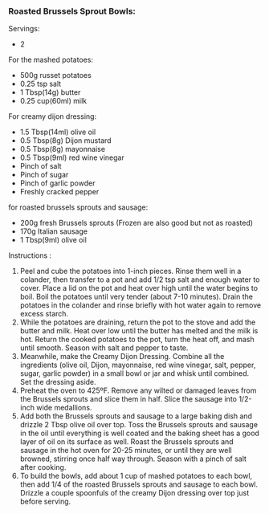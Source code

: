 ### Roasted Brussels Sprout Bowls:  ###
Servings:

- 2

For the mashed potatoes:

- 500g russet potatoes
- 0.25 tsp salt
- 1 Tbsp(14g) butter
- 0.25 cup(60ml) milk

For creamy dijon dressing:

- 1.5 Tbsp(14ml) olive oil
- 0.5 Tbsp(8g) Dijon mustard
- 0.5 Tbsp(8g) mayonnaise
- 0.5 Tbsp(9ml) red wine vinegar
- Pinch of salt
- Pinch of sugar
- Pinch of garlic powder
- Freshly cracked pepper

for roasted brussels sprouts and sausage:

- 200g fresh Brussels sprouts (Frozen are also good but not as roasted)
- 170g Italian sausage
- 1 Tbsp(9ml) olive oil

Instructions :

1. Peel and cube the potatoes into 1-inch pieces. Rinse them well in a colander, then transfer to a pot and add 1/2 tsp salt and enough water to cover. Place a lid on the pot and heat over high until the water begins to boil. Boil the potatoes until very tender (about 7-10 minutes). Drain the potatoes in the colander and rinse briefly with hot water again to remove excess starch.
2. While the potatoes are draining, return the pot to the stove and add the butter and milk. Heat over low until the butter has melted and the milk is hot. Return the cooked potatoes to the pot, turn the heat off, and mash until smooth. Season with salt and pepper to taste.
3. Meanwhile, make the Creamy Dijon Dressing. Combine all the ingredients (olive oil, Dijon, mayonnaise, red wine vinegar, salt, pepper, sugar, garlic powder) in a small bowl or jar and whisk until combined. Set the dressing aside.
4. Preheat the oven to 425ºF. Remove any wilted or damaged leaves from the Brussels sprouts and slice them in half. Slice the sausage into 1/2-inch wide medallions.
5. Add both the Brussels sprouts and sausage to a large baking dish and drizzle 2 Tbsp olive oil over top. Toss the Brussels sprouts and sausage in the oil until everything is well coated and the baking sheet has a good layer of oil on its surface as well. Roast the Brussels sprouts and sausage in the hot oven for 20-25 minutes, or until they are well browned, stirring once half way through. Season with a pinch of salt after cooking.
6. To build the bowls, add about 1 cup of mashed potatoes to each bowl, then add 1/4 of the roasted Brussels sprouts and sausage to each bowl. Drizzle a couple spoonfuls of the creamy Dijon dressing over top just before serving.